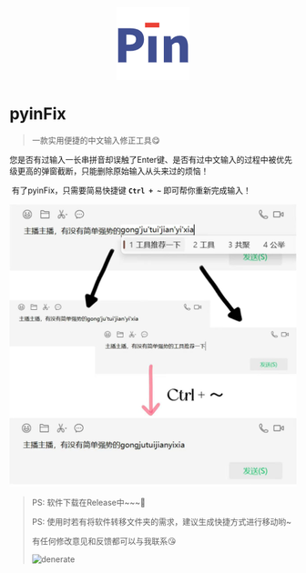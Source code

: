 <div style="text-align: center;">
  <img src="./resources/icons/app_icon_128.png" alt="app">
</div>

# pyinFix

> 一款实用便捷的中文输入修正工具😋

​	您是否有过输入一长串拼音却误触了Enter键、是否有过中文输入的过程中被优先级更高的弹窗截断，只能删除原始输入从头来过的烦恼！

​	有了pyinFix，只需要简易快捷键 **`Ctrl + ~`** 即可帮你重新完成输入！

![example](./images/example.jpg)

> PS: 软件下载在Release中~~~🌹
> 
> PS: 使用时若有将软件转移文件夹的需求，建议生成快捷方式进行移动哟~
>
> 有任何修改意见和反馈都可以与我联系😘
>
> <img src="https://s2.loli.net/2025/01/08/XtGqHAxlpKQhrEY.jpg" alt="denerate" style="width: 300px; height: auto;">